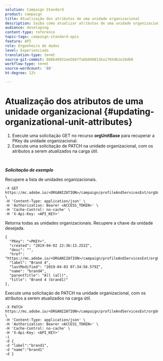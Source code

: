 ```yaml
---
solution: Campaign Standard
product: campaign
title: Atualização dos atributos de uma unidade organizacional
description: Saiba como atualizar atributos de uma unidade organizacional
audience: developing
content-type: reference
topic-tags: campaign-standard-apis
feature: API
role: Engenheiro de dados
level: Experienciado
translation-type: tm+mt
source-git-commit: 088b49931ee5047fa6b949813ba17654b1e10d60
workflow-type: tm+mt
source-wordcount: '88'
ht-degree: 12%

---
```



# Atualização dos atributos de uma unidade organizacional {#updating-organizational-unit-attributes}

1. Execute uma solicitação GET no recurso **orgUnitBase** para recuperar a PKey da unidade organizacional.
1. Execute uma solicitação de PATCH na unidade organizacional, com os atributos a serem atualizados na carga útil.

<br/>

***Solicitação de exemplo***

Recupere a lista de unidades organizacionais.

```
-X GET https://mc.adobe.io/<ORGANIZATION>/campaign/profileAndServicesExt/orgUnitBase/ \
-H 'Content-Type: application/json' \
-H 'Authorization: Bearer <ACCESS_TOKEN>' \
-H 'Cache-Control: no-cache' \
-H 'X-Api-Key: <API_KEY>'
```

Retorna todas as unidades organizacionais. Recupere a chave da unidade desejada.

```
{
  "PKey": "<PKEY>",
  "created": "2019-04-02 22:36:13.252Z",
  "desc": "",
  "href": "https://mc.adobe.io/<ORGANIZATION>/campaign/profileAndServicesExt/orgUnitBase/<PKEY>",
  "label": "Brand 4",
  "lastModified": "2019-04-03 07:34:56.579Z",
  "name": "brand4",
  "parentTitle": "All (all)",
  "title": "Brand 4 (brand1)"
},
```

Execute uma solicitação de PATCH na unidade organizacional, com os atributos a serem atualizados na carga útil.

```
-X PATCH https://mc.adobe.io/<ORGANIZATION>/campaign/profileAndServicesExt/orgUnitBase/<PKEY> \
-H 'Content-Type: application/json' \
-H 'Authorization: Bearer <ACCESS_TOKEN>' \
-H 'Cache-Control: no-cache' \
-H 'X-Api-Key: <API_KEY>'
-i
-d {
-d "label":"brand1",
-d "name":"brand1"
-d }
```

<!-- + réponse -->
